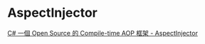 # AspectInjector

[C# 一個 Open Source 的 Compile-time AOP 框架 - AspectInjector](https://dotblogs.com.tw/supershowwei/2020/07/20/101750)
